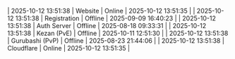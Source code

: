 | 2025-10-12 13:51:38 | Website | Online | 2025-10-12 13:51:35 |
| 2025-10-12 13:51:38 | Registration | Offline | 2025-09-09 16:40:23 |
| 2025-10-12 13:51:38 | Auth Server | Offline | 2025-08-18 09:33:31 |
| 2025-10-12 13:51:38 | Kezan (PvE) | Offline | 2025-10-11 12:51:30 |
| 2025-10-12 13:51:38 | Gurubashi (PvP) | Offline | 2025-08-23 21:44:06 |
| 2025-10-12 13:51:38 | Cloudflare | Online | 2025-10-12 13:51:35 |
